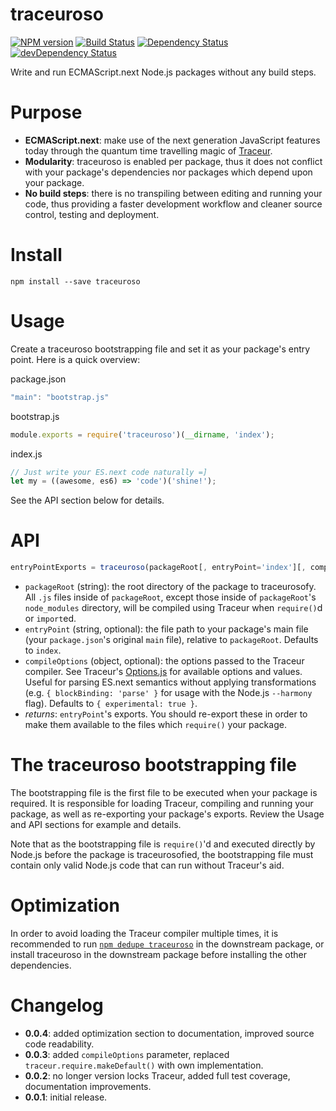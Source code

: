# traceuroso
[![NPM version](https://badge.fury.io/js/traceuroso.png)](https://npmjs.org/package/traceuroso)
[![Build Status](https://travis-ci.org/UltCombo/traceuroso.png?branch=master)](https://travis-ci.org/UltCombo/traceuroso)
[![Dependency Status](https://david-dm.org/UltCombo/traceuroso.png)](https://david-dm.org/UltCombo/traceuroso)
[![devDependency Status](https://david-dm.org/UltCombo/traceuroso/dev-status.png)](https://david-dm.org/UltCombo/traceuroso#info=devDependencies)

Write and run ECMAScript.next Node.js packages without any build steps.

# Purpose

- **ECMAScript.next**: make use of the next generation JavaScript features today through the quantum time travelling magic of [Traceur](https://github.com/google/traceur-compiler).
- **Modularity**: traceuroso is enabled per package, thus it does not conflict with your package's dependencies nor packages which depend upon your package.
- **No build steps**: there is no transpiling between editing and running your code, thus providing a faster development workflow and cleaner source control, testing and deployment.

# Install

```
npm install --save traceuroso
```

# Usage

Create a traceuroso bootstrapping file and set it as your package's entry point. Here is a quick overview:

package.json

```js
"main": "bootstrap.js"
```

bootstrap.js

```js
module.exports = require('traceuroso')(__dirname, 'index');
```

index.js

```js
// Just write your ES.next code naturally =]
let my = ((awesome, es6) => 'code')('shine!');
```

See the API section below for details.

# API

```js
entryPointExports = traceuroso(packageRoot[, entryPoint='index'][, compileOptions={experimental:true}])
```

- `packageRoot` (string): the root directory of the package to traceurosofy. All `.js` files inside of `packageRoot`, except those inside of `packageRoot`'s `node_modules` directory, will be compiled using Traceur when `require()`d or `import`ed.
- `entryPoint` (string, optional): the file path to your package's main file (your `package.json`'s original `main` file), relative to `packageRoot`. Defaults to `index`.
- `compileOptions` (object, optional): the options passed to the Traceur compiler. See Traceur's [Options.js](https://github.com/google/traceur-compiler/blob/master/src/Options.js) for available options and values. Useful for parsing ES.next semantics without applying transformations (e.g. `{ blockBinding: 'parse' }` for usage with the Node.js `--harmony` flag). Defaults to `{ experimental: true }`.
- *returns*: `entryPoint`'s exports. You should re-export these in order to make them available to the files which `require()` your package.

# The traceuroso bootstrapping file

The bootstrapping file is the first file to be executed when your package is required. It is responsible for loading Traceur, compiling and running your package, as well as re-exporting your package's exports. Review the Usage and API sections for example and details.

Note that as the bootstrapping file is `require()`'d and executed directly by Node.js before the package is traceurosofied, the bootstrapping file must contain only valid Node.js code that can run without Traceur's aid.

# Optimization

In order to avoid loading the Traceur compiler multiple times, it is recommended to run [`npm dedupe traceuroso`](https://www.npmjs.org/doc/cli/npm-dedupe.html) in the downstream package, or install traceuroso in the downstream package before installing the other dependencies.

# Changelog

- **0.0.4**: added optimization section to documentation, improved source code readability.
- **0.0.3**: added `compileOptions` parameter, replaced `traceur.require.makeDefault()` with own implementation.
- **0.0.2**: no longer version locks Traceur, added full test coverage, documentation improvements.
- **0.0.1**: initial release.
